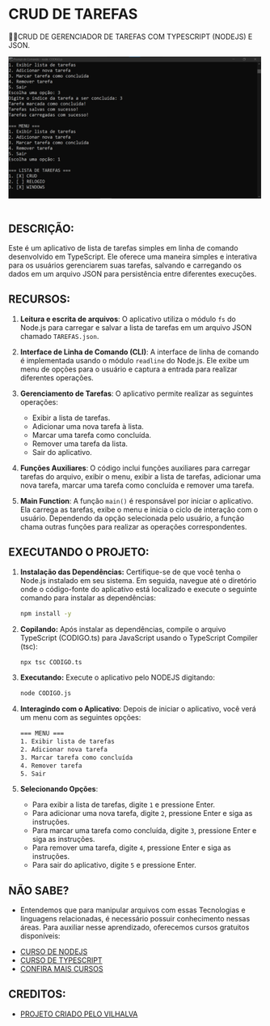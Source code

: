 # CRUD DE TAREFAS
👨‍🏫CRUD DE GERENCIADOR DE TAREFAS COM TYPESCRIPT (NODEJS) E JSON.

<img src="FOTO.png" align="center" width="500"> <br> <br> 

## DESCRIÇÃO:
Este é um aplicativo de lista de tarefas simples em linha de comando desenvolvido em TypeScript. Ele oferece uma maneira simples e interativa para os usuários gerenciarem suas tarefas, salvando e carregando os dados em um arquivo JSON para persistência entre diferentes execuções.

## RECURSOS:
1. **Leitura e escrita de arquivos**: O aplicativo utiliza o módulo `fs` do Node.js para carregar e salvar a lista de tarefas em um arquivo JSON chamado `TAREFAS.json`.

2. **Interface de Linha de Comando (CLI)**: A interface de linha de comando é implementada usando o módulo `readline` do Node.js. Ele exibe um menu de opções para o usuário e captura a entrada para realizar diferentes operações.

3. **Gerenciamento de Tarefas**: O aplicativo permite realizar as seguintes operações:
   - Exibir a lista de tarefas.
   - Adicionar uma nova tarefa à lista.
   - Marcar uma tarefa como concluída.
   - Remover uma tarefa da lista.
   - Sair do aplicativo.

4. **Funções Auxiliares**: O código inclui funções auxiliares para carregar tarefas do arquivo, exibir o menu, exibir a lista de tarefas, adicionar uma nova tarefa, marcar uma tarefa como concluída e remover uma tarefa.

5. **Main Function**: A função `main()` é responsável por iniciar o aplicativo. Ela carrega as tarefas, exibe o menu e inicia o ciclo de interação com o usuário. Dependendo da opção selecionada pelo usuário, a função chama outras funções para realizar as operações correspondentes.

## EXECUTANDO O PROJETO:
1. **Instalação das Dependências:**
    Certifique-se de que você tenha o Node.js instalado em seu sistema. Em seguida, navegue até o diretório onde o código-fonte do aplicativo está localizado e execute o seguinte comando para instalar as dependências:
    ```bash
    npm install -y
    ```

2. **Copilando:**
    Após instalar as dependências, compile o arquivo TypeScript (CODIGO.ts) para JavaScript usando o TypeScript Compiler (tsc):
    ```bash
    npx tsc CODIGO.ts
    ```

3. **Executando:**
    Execute o aplicativo pelo NODEJS digitando:
    ```bash
    node CODIGO.js
    ```

4. **Interagindo com o Aplicativo**:
   Depois de iniciar o aplicativo, você verá um menu com as seguintes opções:

   ```
   === MENU ===
   1. Exibir lista de tarefas
   2. Adicionar nova tarefa
   3. Marcar tarefa como concluída
   4. Remover tarefa
   5. Sair
   ```

5. **Selecionando Opções**:
   - Para exibir a lista de tarefas, digite `1` e pressione Enter.
   - Para adicionar uma nova tarefa, digite `2`, pressione Enter e siga as instruções.
   - Para marcar uma tarefa como concluída, digite `3`, pressione Enter e siga as instruções.
   - Para remover uma tarefa, digite `4`, pressione Enter e siga as instruções.
   - Para sair do aplicativo, digite `5` e pressione Enter.

## NÃO SABE?
- Entendemos que para manipular arquivos com essas Tecnologias e linguagens relacionadas, é necessário possuir conhecimento nessas áreas. Para auxiliar nesse aprendizado, oferecemos cursos gratuitos disponíveis:
* [CURSO DE NODEJS](https://github.com/VILHALVA/CURSO-DE-NODEJS)
* [CURSO DE TYPESCRIPT](https://github.com/VILHALVA/CURSO-DE-TYPESCRIPT)
* [CONFIRA MAIS CURSOS](https://github.com/VILHALVA?tab=repositories&q=+topic:CURSO)

## CREDITOS:
- [PROJETO CRIADO PELO VILHALVA](https://github.com/VILHALVA)




